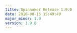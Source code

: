 ```yaml
---
title: Spinnaker Release 1.9.0
date: 2018-08-15 15:49:49
major_minor: 1.9
version: 1.9.0
---
```


<script src="https://gist.github.com/spinnaker-release/942a9ed21d2555ae15b82a036a140e3a.js"/>
